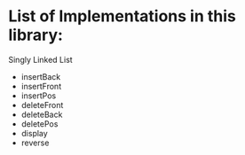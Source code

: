 # List of Implementations in this library:

Singly Linked List
* insertBack
* insertFront
* insertPos
* deleteFront
* deleteBack
* deletePos
* display
* reverse
